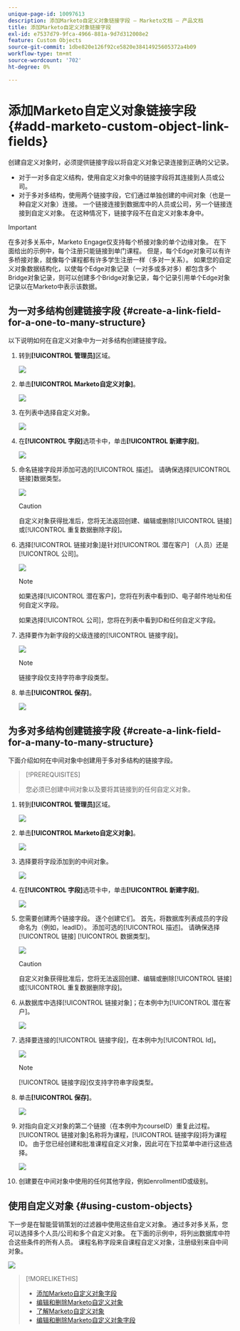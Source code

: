 ```yaml
---
unique-page-id: 10097613
description: 添加Marketo自定义对象链接字段 — Marketo文档 — 产品文档
title: 添加Marketo自定义对象链接字段
exl-id: e7537d79-9fca-4966-881a-9d7d312008e2
feature: Custom Objects
source-git-commit: 1dbe820e126f92ce5820e38414925605372a4b09
workflow-type: tm+mt
source-wordcount: '702'
ht-degree: 0%

---
```


# 添加Marketo自定义对象链接字段 {#add-marketo-custom-object-link-fields}

创建自定义对象时，必须提供链接字段以将自定义对象记录连接到正确的父记录。

* 对于一对多自定义结构，使用自定义对象中的链接字段将其连接到人员或公司。
* 对于多对多结构，使用两个链接字段，它们通过单独创建的中间对象（也是一种自定义对象）连接。 一个链接连接到数据库中的人员或公司，另一个链接连接到自定义对象。 在这种情况下，链接字段不在自定义对象本身中。

>[!IMPORTANT]
>
>在多对多关系中，Marketo Engage仅支持每个桥接对象的单个边缘对象。 在下面给出的示例中，每个注册只能链接到单门课程。 但是，每个Edge对象可以有许多桥接对象，就像每个课程都有许多学生注册一样（多对一关系）。 如果您的自定义对象数据结构化，以使每个Edge对象记录（一对多或多对多）都包含多个Bridge对象记录，则可以创建多个Bridge对象记录，每个记录引用单个Edge对象记录以在Marketo中表示该数据。

## 为一对多结构创建链接字段 {#create-a-link-field-for-a-one-to-many-structure}

以下说明如何在自定义对象中为一对多结构创建链接字段。

1. 转到&#x200B;**[!UICONTROL 管理员]**&#x200B;区域。

   ![](assets/add-marketo-custom-object-link-fields-1.png)

1. 单击&#x200B;**[!UICONTROL Marketo自定义对象]**。

   ![](assets/add-marketo-custom-object-link-fields-2.png)

1. 在列表中选择自定义对象。

   ![](assets/add-marketo-custom-object-link-fields-3.png)

1. 在&#x200B;**[!UICONTROL 字段]**&#x200B;选项卡中，单击&#x200B;**[!UICONTROL 新建字段]**。

   ![](assets/add-marketo-custom-object-link-fields-4.png)

1. 命名链接字段并添加可选的[!UICONTROL 描述]。 请确保选择[!UICONTROL 链接]数据类型。

   ![](assets/add-marketo-custom-object-link-fields-5.png)

   >[!CAUTION]
   >
   >自定义对象获得批准后，您将无法返回创建、编辑或删除[!UICONTROL 链接]或[!UICONTROL 重复数据删除字段]。

1. 选择[!UICONTROL 链接对象]是针对[!UICONTROL 潜在客户] （人员）还是[!UICONTROL 公司]。

   ![](assets/add-marketo-custom-object-link-fields-6.png)

   >[!NOTE]
   >
   >如果选择[!UICONTROL 潜在客户]，您将在列表中看到ID、电子邮件地址和任何自定义字段。
   >
   >如果选择[!UICONTROL 公司]，您将在列表中看到ID和任何自定义字段。

1. 选择要作为新字段的父级连接的[!UICONTROL 链接字段]。

   ![](assets/add-marketo-custom-object-link-fields-7.png)

   >[!NOTE]
   >
   >链接字段仅支持字符串字段类型。

1. 单击&#x200B;**[!UICONTROL 保存]**。

   ![](assets/add-marketo-custom-object-link-fields-8.png)

## 为多对多结构创建链接字段 {#create-a-link-field-for-a-many-to-many-structure}

下面介绍如何在中间对象中创建用于多对多结构的链接字段。

>[!PREREQUISITES]
>
>您必须已创建中间对象以及要将其链接到的任何自定义对象。

1. 转到&#x200B;**[!UICONTROL 管理员]**&#x200B;区域。

   ![](assets/add-marketo-custom-object-link-fields-9.png)

1. 单击&#x200B;**[!UICONTROL Marketo自定义对象]**。

   ![](assets/add-marketo-custom-object-link-fields-10.png)

1. 选择要将字段添加到的中间对象。

   ![](assets/add-marketo-custom-object-link-fields-11.png)

1. 在&#x200B;**[!UICONTROL 字段]**&#x200B;选项卡中，单击&#x200B;**[!UICONTROL 新建字段]**。

   ![](assets/add-marketo-custom-object-link-fields-12.png)

1. 您需要创建两个链接字段。 逐个创建它们。 首先，将数据库列表成员的字段命名为（例如，leadID）。 添加可选的[!UICONTROL 描述]。 请确保选择[!UICONTROL 链接] [!UICONTROL 数据类型]。

   ![](assets/add-marketo-custom-object-link-fields-13.png)

   >[!CAUTION]
   >
   >自定义对象获得批准后，您将无法返回创建、编辑或删除[!UICONTROL 链接]或[!UICONTROL 重复数据删除字段]。

1. 从数据库中选择[!UICONTROL 链接对象]；在本例中为[!UICONTROL 潜在客户]。

   ![](assets/add-marketo-custom-object-link-fields-14.png)

1. 选择要连接的[!UICONTROL 链接字段]，在本例中为[!UICONTROL Id]。

   ![](assets/add-marketo-custom-object-link-fields-15.png)

   >[!NOTE]
   >
   >[!UICONTROL 链接字段]仅支持字符串字段类型。

1. 单击&#x200B;**[!UICONTROL 保存]**。

   ![](assets/add-marketo-custom-object-link-fields-16.png)

1. 对指向自定义对象的第二个链接（在本例中为courseID）重复此过程。 [!UICONTROL 链接对象]名称将为课程，[!UICONTROL 链接字段]将为课程ID。 由于您已经创建和批准课程自定义对象，因此可在下拉菜单中进行这些选择。

   ![](assets/add-marketo-custom-object-link-fields-17.png)

1. 创建要在中间对象中使用的任何其他字段，例如enrollmentID或级别。

## 使用自定义对象 {#using-custom-objects}

下一步是在智能营销策划的过滤器中使用这些自定义对象。 通过多对多关系，您可以选择多个人员/公司和多个自定义对象。 在下面的示例中，将列出数据库中符合这些条件的所有人员。 课程名称字段来自课程自定义对象，注册级别来自中间对象。

![](assets/add-marketo-custom-object-link-fields-18.png)

>[!MORELIKETHIS]
>
>* [添加Marketo自定义对象字段](/help/marketo/product-docs/administration/marketo-custom-objects/add-marketo-custom-object-fields.md)
>* [编辑和删除Marketo自定义对象](/help/marketo/product-docs/administration/marketo-custom-objects/edit-and-delete-a-marketo-custom-object.md)
>* [了解Marketo自定义对象](/help/marketo/product-docs/administration/marketo-custom-objects/understanding-marketo-custom-objects.md)
>* [编辑和删除Marketo自定义对象字段](/help/marketo/product-docs/administration/marketo-custom-objects/edit-and-delete-marketo-custom-object-fields.md)
